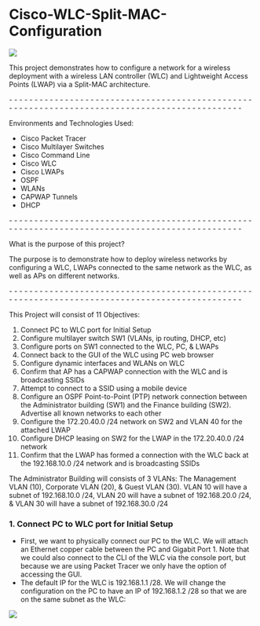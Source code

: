 # Cisco-WLC-Split-MAC-Configuration
<img src="https://i.imgur.com/BWoLnB2.png"/>

This project demonstrates how to configure a network for a wireless deployment with a wireless LAN controller (WLC) and Lightweight Access Points (LWAP) via a Split-MAC architecture. 

<p>- - - - - - - - - - - - - - - - - - - - - - - - - - - - - - - - - - - - - - - - - - - - - - - - - - - - - - - - - - - - - - - - - - - - - - - - - - - - - - - - - - - - - - - - - - - - - - </p>
<p>Environments and Technologies Used:

- Cisco Packet Tracer
- Cisco Multilayer Switches
- Cisco Command Line
- Cisco WLC
- Cisco LWAPs
- OSPF
- WLANs
- CAPWAP Tunnels
- DHCP</p>

<p>- - - - - - - - - - - - - - - - - - - - - - - - - - - - - - - - - - - - - - - - - - - - - - - - - - - - - - - - - - - - - - - - - - - - - - - - - - - - - - - - - - - - - - - - - - - - - - </p>
<p>What is the purpose of this project?
 
The purpose is to demonstrate how to deploy wireless networks by configuring a WLC, LWAPs connected to the same network as the WLC, as well as APs on different networks.
 </p>

<p>- - - - - - - - - - - - - - - - - - - - - - - - - - - - - - - - - - - - - - - - - - - - - - - - - - - - - - - - - - - - - - - - - - - - - - - - - - - - - - - - - - - - - - - - - - - - - - </p>

<p>This Project will consist of 11 Objectives:
   
1. Connect PC to WLC port for Initial Setup
2. Configure multilayer switch SW1 (VLANs, ip routing, DHCP, etc)
3. Configure ports on SW1 connected to the WLC, PC, & LWAPs
4. Connect back to the GUI of the WLC using PC web browser
5. Configure dynamic interfaces and WLANs on WLC 
6. Confirm that AP has a CAPWAP connection with the WLC and is broadcasting SSIDs 
7. Attempt to connect to a SSID using a mobile device
8. Configure an OSPF Point-to-Point (PTP) network connection between the Administrator building (SW1) and the Finance building (SW2). Advertise all known networks to each other
9. Configure the 172.20.40.0 /24 network on SW2 and VLAN 40 for the attached LWAP
10. Configure DHCP leasing on SW2 for the LWAP in the 172.20.40.0 /24 network
11. Confirm that the LWAP has formed a connection with the WLC back at the 192.168.10.0 /24 network and is broadcasting SSIDs
</p>

<p>The Administrator Building will consists of 3 VLANs: The Management VLAN (10), Corporate VLAN (20), & Guest VLAN (30). VLAN 10 will have a subnet of 192.168.10.0 /24, VLAN 20 will have a subnet of 192.168.20.0 /24, & VLAN 30 will have a subnet of 192.168.30.0 /24</p>



<p><h3>1. Connect PC to WLC port for Initial Setup</h3>

- First, we want to physically connect our PC to the WLC. We will attach an Ethernet copper cable between the PC and Gigabit Port 1. Note that we could also connect to the CLI of the WLC via the console port, but because we are using Packet Tracer we only have the option of accessing the GUI.
- The default IP for the WLC is 192.168.1.1 /28. We will change the configuration on the PC to have an IP of 192.168.1.2 /28 so that we are on the same subnet as the WLC:

<img src="https://i.imgur.com/DoTdAH3.png"/> 
